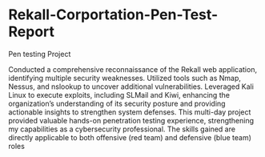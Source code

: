 # Rekall-Corportation-Pen-Test-Report
Pen testing Project

Conducted a comprehensive reconnaissance of the Rekall web application, identifying multiple security weaknesses. Utilized tools such as Nmap, Nessus, and nslookup to uncover additional vulnerabilities. Leveraged Kali Linux to execute exploits, including SLMail and Kiwi, enhancing the organization’s understanding of its security posture and providing actionable insights to strengthen system defenses.
This multi-day project provided valuable hands-on penetration testing experience, strengthening my capabilities as a cybersecurity professional. The skills gained are directly applicable to both offensive (red team) and defensive (blue team) roles
